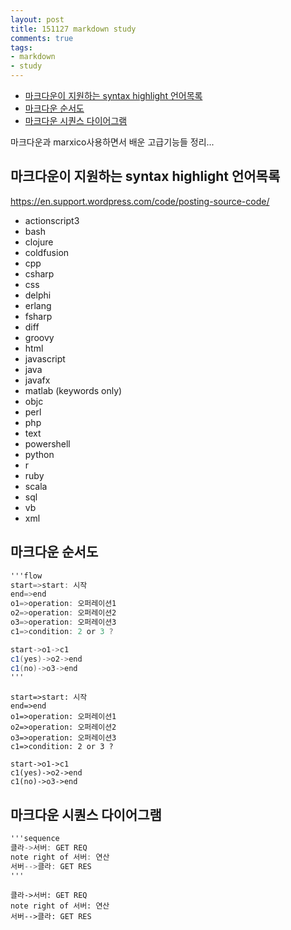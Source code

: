 ```yaml
---
layout: post
title: 151127 markdown study
comments: true
tags:
- markdown
- study
---
```


<!-- TOC -->

- [마크다운이 지원하는 syntax highlight 언어목록](#마크다운이-지원하는-syntax-highlight-언어목록)
- [마크다운 순서도](#마크다운-순서도)
- [마크다운 시퀀스 다이어그램](#마크다운-시퀀스-다이어그램)

<!-- /TOC -->

마크다운과 marxico사용하면서 배운 고급기능들 정리...

## 마크다운이 지원하는 syntax highlight 언어목록
https://en.support.wordpress.com/code/posting-source-code/
- actionscript3
- bash
- clojure
- coldfusion
- cpp
- csharp
- css
- delphi
- erlang
- fsharp
- diff
- groovy
- html
- javascript
- java
- javafx
- matlab (keywords only)
- objc
- perl
- php
- text
- powershell
- python
- r
- ruby
- scala
- sql
- vb
- xml

## 마크다운 순서도
```csharp
'''flow
start=>start: 시작
end=>end
o1=>operation: 오퍼레이션1
o2=>operation: 오퍼레이션2
o3=>operation: 오퍼레이션3
c1=>condition: 2 or 3 ?

start->o1->c1
c1(yes)->o2->end
c1(no)->o3->end
'''
```

```flow
start=>start: 시작
end=>end
o1=>operation: 오퍼레이션1
o2=>operation: 오퍼레이션2
o3=>operation: 오퍼레이션3
c1=>condition: 2 or 3 ?

start->o1->c1
c1(yes)->o2->end
c1(no)->o3->end
```

## 마크다운 시퀀스 다이어그램
```csharp
'''sequence
클라->서버: GET REQ
note right of 서버: 연산
서버-->클라: GET RES
'''
```

```sequence
클라->서버: GET REQ
note right of 서버: 연산
서버-->클라: GET RES
```
